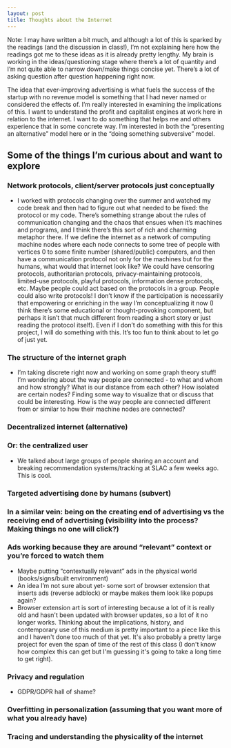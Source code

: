 ```yaml
---
layout: post
title: Thoughts about the Internet
---
```


Note: I may have written a bit much, and although a lot of this is sparked by the readings (and the discussion in class!), I’m not explaining here how the readings got me to these ideas as it is already pretty lengthy. My brain is working in the ideas/questioning  stage where there’s a lot of quantity and I’m not quite able to narrow down/make things concise yet. There’s a lot of asking question after question happening right now.


The idea that ever-improving advertising is what fuels the success of the startup with no revenue model is something that I had never named or considered the effects of. I’m really interested in examining the implications of this. I want to understand the profit and capitalist engines at work here in relation to the internet. I want to do something that helps me and others experience that in some concrete way. I’m interested in both the “presenting an alternative” model here or in the “doing something subversive” model.

## Some of the things I’m curious about and want to explore

### Network protocols, client/server protocols just conceptually
- I worked with protocols changing over the summer and watched my code break and then had to figure out what needed to be fixed: the protocol or my code. There’s something strange about the rules of communication changing and the chaos that ensues when it’s machines and programs, and I think there’s this sort of rich and charming metaphor there. If we define the internet as a network of computing machine nodes where each node connects to some tree of people with vertices 0 to some finite number (shared/public) computers, and then have a communication protocol not only for the machines but for the humans, what would that internet look like? We could have censoring protocols, authoritarian protocols, privacy-maintaining protocols, limited-use protocols, playful protocols, information dense protocols, etc. Maybe people could act based on the protocols in a group. People could also write protocols! I don’t know if the participation is necessarily that empowering or enriching in the way I’m conceptualizing it now (I think there’s some educational or thought-provoking component, but perhaps it isn’t that much different from reading a short story or just reading the protocol itself). Even if I don’t do something with this for this project, I will do something with this. It’s too fun to think about to let go of just yet.

### The structure of the internet graph
- I’m taking discrete right now and working on some graph theory stuff! I’m wondering about the way people are connected - to what and whom and how strongly? What is our distance from each other? How isolated are certain nodes? Finding some way to visualize that or discuss that could be interesting. How is the way people are connected different from or similar to how their machine nodes are connected?

### Decentralized internet (alternative)

### Or: the centralized user
- We talked about large groups of people sharing an account and breaking recommendation systems/tracking at SLAC a few weeks ago. This is cool.

### Targeted advertising done by humans (subvert)

### In a similar vein: being on the creating end of advertising vs the receiving end of advertising (visibility into the process? Making things no one will click?)

### Ads working because they are around “relevant” context or you’re forced to watch them
- Maybe putting “contextually relevant” ads in the physical world (books/signs/built environment)
- An idea I’m not sure about yet- some sort of browser extension that inserts ads (reverse adblock) or maybe makes them look like popups again?
- Browser extension art is sort of interesting because a lot of it is really old and hasn't been updated with browser updates, so a lot of it no longer works. Thinking about the implications, history, and contemporary use of this medium is pretty important to a piece like this and I haven't done too much of that yet. It's also probably a pretty large project for even the span of time of the rest of this class (I don't know how complex this can get but I'm guessing it's going to take a long time to get right).

### Privacy and regulation
- GDPR/GDPR hall of shame?

### Overfitting in personalization (assuming that you want more of what you already have)

### Tracing and understanding the physicality of the internet
